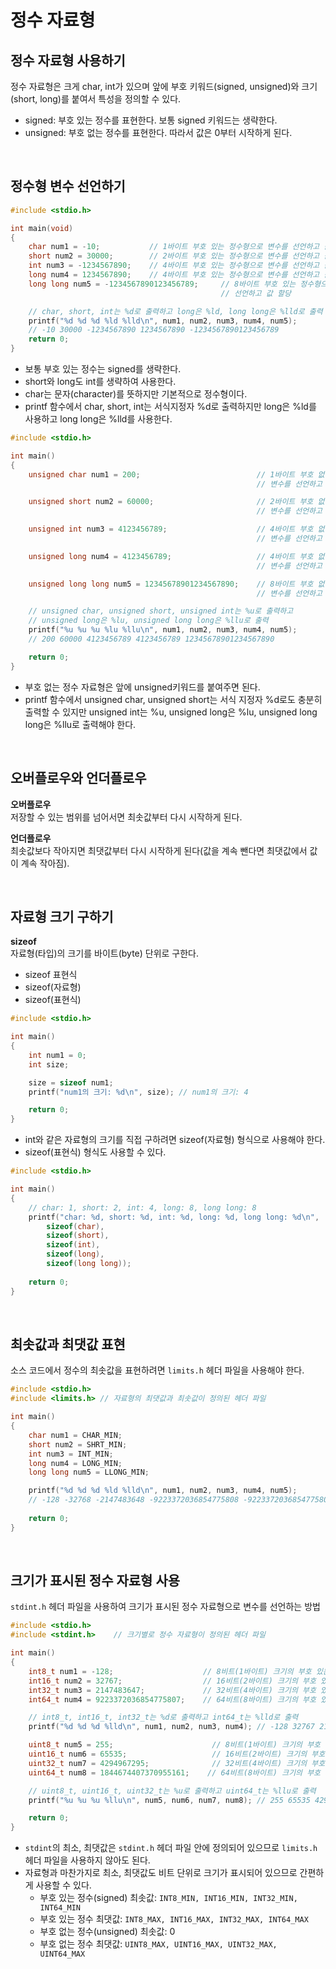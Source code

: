 # 정수 자료형

## 정수 자료형 사용하기
정수 자료형은 크게 char, int가 있으며 앞에 부호 키워드(signed, unsigned)와 크기(short, long)를 붙여서 특성을 정의할 수 있다.

- signed: 부호 있는 정수를 표현한다. 보통 signed 키워드는 생략한다.
- unsigned: 부호 없는 정수를 표현한다. 따라서 값은 0부터 시작하게 된다. 

</br>

## 정수형 변수 선언하기
```c
#include <stdio.h>

int main(void)
{
    char num1 = -10;           // 1바이트 부호 있는 정수형으로 변수를 선언하고 값 할당
    short num2 = 30000;        // 2바이트 부호 있는 정수형으로 변수를 선언하고 값 할당
    int num3 = -1234567890;    // 4바이트 부호 있는 정수형으로 변수를 선언하고 값 할당
    long num4 = 1234567890;    // 4바이트 부호 있는 정수형으로 변수를 선언하고 값 할당
    long long num5 = -1234567890123456789;     // 8바이트 부호 있는 정수형으로 변수를 
                                               // 선언하고 값 할당

    // char, short, int는 %d로 출력하고 long은 %ld, long long은 %lld로 출력
    printf("%d %d %d %ld %lld\n", num1, num2, num3, num4, num5);
    // -10 30000 -1234567890 1234567890 -1234567890123456789
    return 0;
}
```
- 보통 부호 있는 정수는 signed를 생략한다.
- short와 long도 int를 생략하여 사용한다. 
- char는 문자(character)를 뜻하지만 기본적으로 정수형이다.
- printf 함수에서 char, short, int는 서식지정자 %d로 출력하지만 long은 %ld를 사용하고 long long은 %lld를 사용한다.

```c
#include <stdio.h>

int main()
{
    unsigned char num1 = 200;                          // 1바이트 부호 없는 정수형으로 
                                                       // 변수를 선언하고 값 할당

    unsigned short num2 = 60000;                       // 2바이트 부호 없는 정수형으로 
                                                       // 변수를 선언하고 값 할당

    unsigned int num3 = 4123456789;                    // 4바이트 부호 없는 정수형으로 
                                                       // 변수를 선언하고 값 할당

    unsigned long num4 = 4123456789;                   // 4바이트 부호 없는 정수형으로 
                                                       // 변수를 선언하고 값 할당

    unsigned long long num5 = 12345678901234567890;    // 8바이트 부호 없는 정수형으로 
                                                       // 변수를 선언하고 값 할당

    // unsigned char, unsigned short, unsigned int는 %u로 출력하고 
    // unsigned long은 %lu, unsigned long long은 %llu로 출력
    printf("%u %u %u %lu %llu\n", num1, num2, num3, num4, num5);
    // 200 60000 4123456789 4123456789 12345678901234567890

    return 0;
}
```
- 부호 없는 정수 자료형은 앞에 unsigned키워드를 붙여주면 된다.
- printf 함수에서 unsigned char, unsigned short는 서식 지정자 %d로도 충분히 출력할 수 있지만 unsigned int는 %u, unsigned long은 %lu, unsigned long long은 %llu로 출력해야 한다.

</br>

## 오버플로우와 언더플로우
**오버플로우**  
저장할 수 있는 범위를 넘어서면 최솟값부터 다시 시작하게 된다.

**언더플로우**  
최솟값보다 작아지면 최댓값부터 다시 시작하게 된다(값을 계속 뺀다면 최댓값에서 값이 계속 작아짐).

</br>

## 자료형 크기 구하기
**sizeof**  
자료형(타입)의 크기를 바이트(byte) 단위로 구한다.
- sizeof 표현식
- sizeof(자료형)
- sizeof(표현식)

```c
#include <stdio.h>

int main()
{
    int num1 = 0;
    int size;

    size = sizeof num1;
    printf("num1의 크기: %d\n", size); // num1의 크기: 4

    return 0;
}
```
- int와 같은 자료형의 크기를 직접 구하려면 sizeof(자료형) 형식으로 사용해야 한다.
- sizeof(표현식) 형식도 사용할 수 있다.

```c
#include <stdio.h>

int main()
{
    // char: 1, short: 2, int: 4, long: 8, long long: 8
    printf("char: %d, short: %d, int: %d, long: %d, long long: %d\n",
        sizeof(char),
        sizeof(short),
        sizeof(int),
        sizeof(long),
        sizeof(long long));
    
    return 0;
}
```

</br>

## 최솟값과 최댓값 표현
소스 코드에서 정수의 최솟값을 표현하려면 ```limits.h``` 헤더 파일을 사용해야 한다.

```c
#include <stdio.h>
#include <limits.h> // 자료형의 최댓값과 최솟값이 정의된 헤더 파일

int main()
{
    char num1 = CHAR_MIN;
    short num2 = SHRT_MIN;
    int num3 = INT_MIN;
    long num4 = LONG_MIN;
    long long num5 = LLONG_MIN;

    printf("%d %d %d %ld %lld\n", num1, num2, num3, num4, num5);
    // -128 -32768 -2147483648 -9223372036854775808 -9223372036854775808
   
    return 0;
}
```

</br>

## 크기가 표시된 정수 자료형 사용
```stdint.h``` 헤더 파일을 사용하여 크기가 표시된 정수 자료형으로 변수를 선언하는 방법

```c
#include <stdio.h>
#include <stdint.h>    // 크기별로 정수 자료형이 정의된 헤더 파일

int main()
{
    int8_t num1 = -128;                    // 8비트(1바이트) 크기의 부호 있는 정수형 변수 선언
    int16_t num2 = 32767;                  // 16비트(2바이트) 크기의 부호 있는 정수형 변수 선언 
    int32_t num3 = 2147483647;             // 32비트(4바이트) 크기의 부호 있는 정수형 변수 선언
    int64_t num4 = 9223372036854775807;    // 64비트(8바이트) 크기의 부호 있는 정수형 변수 선언

    // int8_t, int16_t, int32_t는 %d로 출력하고 int64_t는 %lld로 출력
    printf("%d %d %d %lld\n", num1, num2, num3, num4); // -128 32767 2147483647 9223372036854775807

    uint8_t num5 = 255;                      // 8비트(1바이트) 크기의 부호 없는 정수형 변수 선언
    uint16_t num6 = 65535;                   // 16비트(2바이트) 크기의 부호 없는 정수형 변수 선언
    uint32_t num7 = 4294967295;              // 32비트(4바이트) 크기의 부호 없는 정수형 변수 선언
    uint64_t num8 = 1844674407370955161;    // 64비트(8바이트) 크기의 부호 없는 정수형 변수 선언

    // uint8_t, uint16_t, uint32_t는 %u로 출력하고 uint64_t는 %llu로 출력
    printf("%u %u %u %llu\n", num5, num6, num7, num8); // 255 65535 4294967295 18446744073709551615

    return 0;
}
```
- ```stdint```의 최소, 최댓값은 ```stdint.h``` 헤더 파일 안에 정의되어 있으므로 ```limits.h``` 헤더 파일을 사용하지 않아도 된다. 
- 자료형과 마찬가지로 최소, 최댓값도 비트 단위로 크기가 표시되어 있으므로 간편하게 사용할 수 있다.
    - 부호 있는 정수(signed) 최솟값: ```INT8_MIN, INT16_MIN, INT32_MIN, INT64_MIN```
    - 부호 있는 정수 최댓값: ```INT8_MAX, INT16_MAX, INT32_MAX, INT64_MAX```
    - 부호 없는 정수(unsigned) 최솟값: 0
    - 부호 없는 정수 최댓값: ```UINT8_MAX, UINT16_MAX, UINT32_MAX, UINT64_MAX```